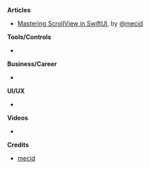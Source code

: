 
**Articles**

* [Mastering ScrollView in SwiftUI](https://swiftwithmajid.com/2020/09/24/mastering-scrollview-in-swiftui/), by [@mecid](https://twitter.com/mecid)

**Tools/Controls**

* 

**Business/Career**

* 

**UI/UX**

* 

**Videos**

* 

**Credits**

* [mecid](https://github.com/mecid)
